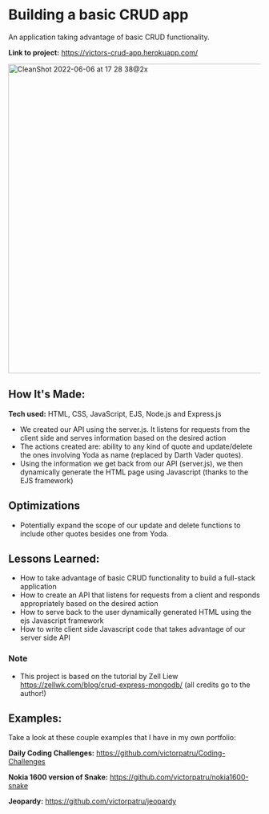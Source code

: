 # Building a basic CRUD app
An application taking advantage of basic CRUD functionality.

**Link to project:** https://victors-crud-app.herokuapp.com/

<img width="617" alt="CleanShot 2022-06-06 at 17 28 38@2x" src="https://user-images.githubusercontent.com/102596893/172181457-1eb42c80-3922-4176-b9b0-c1e49ade5e8d.png">


## How It's Made:

**Tech used:** HTML, CSS, JavaScript, EJS, Node.js and Express.js

* We created our API using the server.js. It listens for requests from the client side and serves information based on the desired action
* The actions created are: ability to any kind of quote and update/delete the ones involving Yoda as name (replaced by Darth Vader quotes).
* Using the information we get back from our API (server.js), we then dynamically generate the HTML page using Javascript (thanks to the EJS framework)


## Optimizations
* Potentially expand the scope of our update and delete functions to include other quotes besides one from Yoda.

## Lessons Learned:
* How to take advantage of basic CRUD functionality to build a full-stack application
* How to create an API that listens for requests from a client and responds appropriately based on the desired action
* How to serve back to the user dynamically generated HTML using the ejs Javascript framework
* How to write client side Javascript code that takes advantage of our server side API


### Note
* This project is based on the tutorial by Zell Liew https://zellwk.com/blog/crud-express-mongodb/ (all credits go to the author!)

## Examples:
Take a look at these couple examples that I have in my own portfolio:

**Daily Coding Challenges:** https://github.com/victorpatru/Coding-Challenges

**Nokia 1600 version of Snake:** https://github.com/victorpatru/nokia1600-snake

**Jeopardy:** https://github.com/victorpatru/jeopardy
